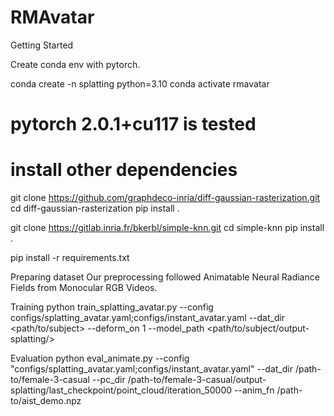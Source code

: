 # RMAvatar

Getting Started

Create conda env with pytorch.

conda create -n splatting python=3.10
conda activate rmavatar

# pytorch 2.0.1+cu117 is tested

# install other dependencies
git clone https://github.com/graphdeco-inria/diff-gaussian-rasterization.git
cd diff-gaussian-rasterization
pip install .

git clone https://gitlab.inria.fr/bkerbl/simple-knn.git
cd simple-knn
pip install .

pip install -r requirements.txt

Preparing dataset
Our preprocessing followed Animatable Neural Radiance Fields from Monocular RGB Videos.

Training
python train_splatting_avatar.py --config configs/splatting_avatar.yaml;configs/instant_avatar.yaml --dat_dir <path/to/subject> --deform_on 1 --model_path <path/to/subject/output-splatting/> 

Evaluation
python eval_animate.py --config "configs/splatting_avatar.yaml;configs/instant_avatar.yaml" --dat_dir /path-to/female-3-casual --pc_dir /path-to/female-3-casual/output-splatting/last_checkpoint/point_cloud/iteration_50000 --anim_fn /path-to/aist_demo.npz

